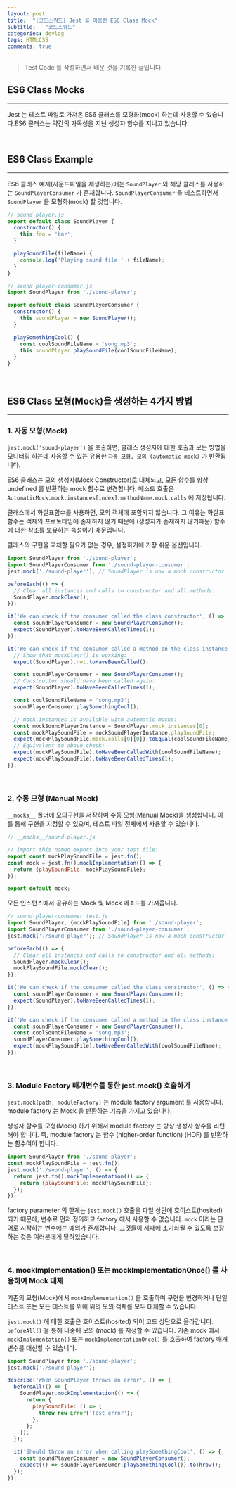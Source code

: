 ```yaml
---
layout: post
title:  "[코드스쿼드] Jest 를 이용한 ES6 Class Mock"
subtitle:   "코드스쿼드"
categories: devlog
tags: HTMLCSS
comments: true
---
```


> Test Code 를 작성하면서 배운 것을 기록한 글입니다.

## ES6 Class Mocks

---

Jest 는 테스트 파일로 가져온 ES6 클래스를 모형화(mock) 하는데 사용할 수 있습니다.ES6 클래스는 약간의 가독성을 지닌 생성자 함수를 지니고 있습니다.

<br/>

## ES6 Class Example

---

ES6 클래스 예제(사운드파일을 재생하는)에는 `SoundPlayer` 와 해당 클래스를 사용하는 `SoundPlayerConsumer` 가 존재합니다. `SoundPlayerConsumer` 을 테스트하면서 `SoundPlayer` 을 모형화(mock) 할 것입니다.

```javascript
// sound-player.js
export default class SoundPlayer {
  constructor() {
    this.foo = 'bar';
  }

  playSoundFile(fileName) {
    console.log('Playing sound file ' + fileName);
  }
}
```

```javascript
// sound-player-consumer.js
import SoundPlayer from './sound-player';

export default class SoundPlayerConsumer {
  constructor() {
    this.soundPlayer = new SoundPlayer();
  }

  playSomethingCool() {
    const coolSoundFileName = 'song.mp3';
    this.soundPlayer.playSoundFile(coolSoundFileName);
  }
}
```

<br/>

## ES6 Class 모형(Mock)을 생성하는 4가지 방법

---

### 1. 자동 모형(Mock)

`jest.mock('sound-player')` 을 호출하면, 클래스 생성자에 대한 호출과 모든 방법을 모니터링 하는데 사용할 수 있는 유용한 `자동 모형, 모의 (automatic mock)` 가 반환됩니다.

ES6 클래스는 모의 생성자(Mock Constructor)로 대체되고, 모든 함수를 항상 undefined 를 반환하는 mock 함수로 변경합니다. 메소드 호출은 `AutomaticMock.mock.instances[index].methodName.mock.calls` 에 저장됩니다. 

클래스에서 화살표함수를 사용하면, 모의 객체에 포함되지 않습니다. 그 이유는 화살표 함수는 객체의 프로토타입에 존재하지 않기 때문에 (생성자가 존재하지 않기때문) 함수에 대한 참조를 보유하는 속성이기 때문입니다.

클래스의 구현을 교체할 필요가 없는 경우, 설정하기에 가장 쉬운 옵션입니다.

```javascript
import SoundPlayer from './sound-player';
import SoundPlayerConsumer from './sound-player-consumer';
jest.mock('./sound-player'); // SoundPlayer is now a mock constructor

beforeEach(() => {
  // Clear all instances and calls to constructor and all methods:
  SoundPlayer.mockClear();
});

it('We can check if the consumer called the class constructor', () => {
  const soundPlayerConsumer = new SoundPlayerConsumer();
  expect(SoundPlayer).toHaveBeenCalledTimes(1);
});

it('We can check if the consumer called a method on the class instance', () => {
  // Show that mockClear() is working:
  expect(SoundPlayer).not.toHaveBeenCalled();

  const soundPlayerConsumer = new SoundPlayerConsumer();
  // Constructor should have been called again:
  expect(SoundPlayer).toHaveBeenCalledTimes(1);

  const coolSoundFileName = 'song.mp3';
  soundPlayerConsumer.playSomethingCool();

  // mock.instances is available with automatic mocks:
  const mockSoundPlayerInstance = SoundPlayer.mock.instances[0];
  const mockPlaySoundFile = mockSoundPlayerInstance.playSoundFile;
  expect(mockPlaySoundFile.mock.calls[0][0]).toEqual(coolSoundFileName);
  // Equivalent to above check:
  expect(mockPlaySoundFile).toHaveBeenCalledWith(coolSoundFileName);
  expect(mockPlaySoundFile).toHaveBeenCalledTimes(1);
});
```

<br/>

### 2. 수동 모형 (Manual Mock)

`__mocks__` 폴더에 모의구현을 저장하여 수동 모형(Manual Mock)을 생성합니다. 이를 통해 구현을 지정할 수 있으며, 테스트 파일 전체에서 사용할 수 있습니다.

```javascript
// __mocks__/sound-player.js

// Import this named export into your test file:
export const mockPlaySoundFile = jest.fn();
const mock = jest.fn().mockImplementation(() => {
  return {playSoundFile: mockPlaySoundFile};
});

export default mock;
```

모든 인스턴스에서 공유하는 Mock 및 Mock 메소드를 가져옵니다.

```javascript
// sound-player-consumer.test.js
import SoundPlayer, {mockPlaySoundFile} from './sound-player';
import SoundPlayerConsumer from './sound-player-consumer';
jest.mock('./sound-player'); // SoundPlayer is now a mock constructor

beforeEach(() => {
  // Clear all instances and calls to constructor and all methods:
  SoundPlayer.mockClear();
  mockPlaySoundFile.mockClear();
});

it('We can check if the consumer called the class constructor', () => {
  const soundPlayerConsumer = new SoundPlayerConsumer();
  expect(SoundPlayer).toHaveBeenCalledTimes(1);
});

it('We can check if the consumer called a method on the class instance', () => {
  const soundPlayerConsumer = new SoundPlayerConsumer();
  const coolSoundFileName = 'song.mp3';
  soundPlayerConsumer.playSomethingCool();
  expect(mockPlaySoundFile).toHaveBeenCalledWith(coolSoundFileName);
});
```

<br/>

### 3. Module Factory 매개변수를 통한 jest.mock() 호출하기

`jest.mock(path, moduleFactory)` 는 module factory argument 를 사용합니다. module factory 는 Mock 을 반환하는 기능을 가지고 있습니다. 

생성자 함수를 모형(Mock) 하기 위해서 module factory 는 항상 생성자 함수를 리턴해야 합니다. 즉, module factory 는 함수 (higher-order function) (HOF) 를 반환하는 함수여야 합니다.

```javascript
import SoundPlayer from './sound-player';
const mockPlaySoundFile = jest.fn();
jest.mock('./sound-player', () => {
  return jest.fn().mockImplementation(() => {
    return {playSoundFile: mockPlaySoundFile};
  });
});
```

 factory parameter 의 한계는 `jest.mock()` 호출을 파일 상단에 호이스트(hosited) 되기 때문에, 변수로 먼저 정의하고 factory 에서 사용할 수 없습니다. `mock` 이라는 단어로 시작하는 변수에는 예외가 존재합니다. 그것들이 제때에 초기화될 수 있도록 보장하는 것은 여러분에게 달려있습니다.

<br/>

### 4. mockImplementation() 또는 mockImplementationOnce() 를 사용하여 Mock 대체

기존의 모형(Mock)에서 `mockImplementation()` 을 호출하여 구현을 변경하거나 단일테스트 또는 모든 테스트를 위해 위의 모의 객체를 모두 대체할 수 있습니다. 

`jest.mock()` 에 대한 호출은 호이스트(hosited) 되어 코드 상단으로 올라갑니다. `beforeAll()` 을 통해 나중에 모의 (mock) 를 지정할 수 있습니다. 기존 mock 에서 `mockImplementation()` 또는 `mockImplementationOnce()` 를 호출하여 factory 매개변수를 대신할 수 있습니다.

```javascript
import SoundPlayer from './sound-player';
jest.mock('./sound-player');

describe('When SoundPlayer throws an error', () => {
  beforeAll(() => {
    SoundPlayer.mockImplementation(() => {
      return {
        playSoundFile: () => {
          throw new Error('Test error');
        },
      };
    });
  });

  it('Should throw an error when calling playSomethingCool', () => {
    const soundPlayerConsumer = new SoundPlayerConsumer();
    expect(() => soundPlayerConsumer.playSomethingCool()).toThrow();
  });
});
```

<br/>







































